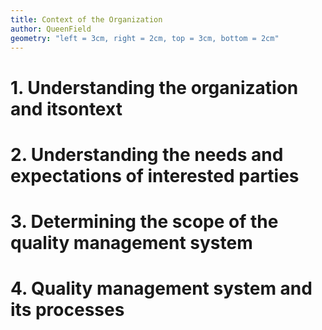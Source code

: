 ```yaml
---
title: Context of the Organization
author: QueenField
geometry: "left = 3cm, right = 2cm, top = 3cm, bottom = 2cm"
---
```


# 1. Understanding the organization and itsontext
# 2. Understanding the needs and expectations of interested parties
# 3. Determining the scope of the quality management system
# 4. Quality management system and its processes
 
